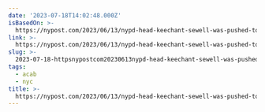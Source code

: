 ```yaml
---
date: '2023-07-18T14:02:48.000Z'
isBasedOn: >-
  https://nypost.com/2023/06/13/nypd-head-keechant-sewell-was-pushed-to-breaking-point-by-city-hall-including-nyc-mayor-eric-adams-sources/
link: >-
  https://nypost.com/2023/06/13/nypd-head-keechant-sewell-was-pushed-to-breaking-point-by-city-hall-including-nyc-mayor-eric-adams-sources/
slug: >-
  2023-07-18-httpsnypostcom20230613nypd-head-keechant-sewell-was-pushed-to-breaking-point-by-city-hall-including-nyc-mayor-eric-adams-sources
tags:
  - acab
  - nyc
title: >-
  https://nypost.com/2023/06/13/nypd-head-keechant-sewell-was-pushed-to-breaking-point-by-city-hall-including-nyc-mayor-eric-adams-sources/
---
```


